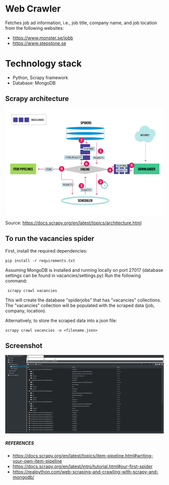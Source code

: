 # Web Crawler

Fetches job ad information, i.e., job title, company name, and job location from the following websites:  

 - https://www.monster.se/jobb
 - https://www.stepstone.se

# Technology stack 
- Python, Scrapy framework
- Database: MongoDB

## Scrapy architecture 
![Scrapy architecture](images/scrapy_architecture_02.png "Scrapy architecture")

Source: https://docs.scrapy.org/en/latest/topics/architecture.html

## To run the vacancies spider  

First, install the required dependencies:  

    pip install -r requirements.txt

Assuming MongoDB is installed and running locally on port 27017 (database settings can be found in vacancies/settings.py)
Run the following command:

     scrapy crawl vacancies
This will create the database "spiderjobs" that has "vacancies" collections. The "vacancies" collection will be populated with the scraped data (job, company, location). 

Alternatively, to store the scraped data into a json file:

    scrapy crawl vacancies -o <filename.json>


## Screenshot
![database](images/database_collections.png "database")

##### REFERENCES 	
- https://docs.scrapy.org/en/latest/topics/item-pipeline.html#writing-your-own-item-pipeline	
- https://docs.scrapy.org/en/latest/intro/tutorial.html#our-first-spider	
- https://realpython.com/web-scraping-and-crawling-with-scrapy-and-mongodb/

